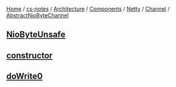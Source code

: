 [Home](https://mengxianbin.github.io) /
[cs-notes](https://mengxianbin.github.io/cs-notes/site) /
[Architecture](https://mengxianbin.github.io/cs-notes/site/Architecture) /
[Components](https://mengxianbin.github.io/cs-notes/site/Architecture/Components) /
[Netty](https://mengxianbin.github.io/cs-notes/site/Architecture/Components/Netty) /
[Channel](https://mengxianbin.github.io/cs-notes/site/Architecture/Components/Netty/Channel) /
[AbstractNioByteChannel](https://mengxianbin.github.io/cs-notes/site/Architecture/Components/Netty/Channel/AbstractNioByteChannel)

## [NioByteUnsafe](https://mengxianbin.github.io/cs-notes/site/Architecture/Components/Netty/Channel/AbstractNioByteChannel/NioByteUnsafe/)

## [constructor](https://mengxianbin.github.io/cs-notes/site/Architecture/Components/Netty/Channel/AbstractNioByteChannel/constructor)

## [doWrite0](https://mengxianbin.github.io/cs-notes/site/Architecture/Components/Netty/Channel/AbstractNioByteChannel/doWrite0)
